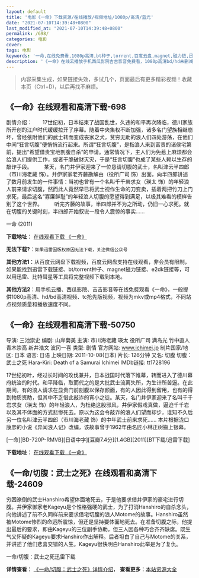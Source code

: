 ```yaml
---
layout: default
title: '电影《一命》下载资源/在线播放/视频地址/1080p/高清/蓝光'
date: "2021-07-10T14:39:48+0800"
last_modified_at: "2021-07-10T14:39:48+0800"
permalink: /698/
categories: 电影
cover:
tags: 电影
keywords: '一命,在线免费看,1080p高清,bt种子,torrent,百度云盘,magnet,磁力链,迅雷下载资源'
description: '《一命》在线云播放手机西瓜影院吉吉影音免费看，1080p高清bd/hd未删减完整版和tc抢先枪版，mkv/mp4格式，附带bt/torrent种子、magnet/磁力链、百度云盘、网盘资源迅雷下载链接'
---
```


>内容采集生成，如果链接失效，多试几个，页面最后有更多精彩视频！收藏本页（Ctrl+D)，以后再找不麻烦。


## 《一命》在线观看和高清下载-698

剧情介绍：　　17世纪初，日本结束了战国乱世，久违的和平再次降临，德川家族所开创的江户时代缓缓拉开了序幕。随着中央集权不断加强，诸多名门望族相继崩坏，曾经依附他们的武士转而变成丧家之犬，贫穷无助的浪人们四处游荡，在他们中间“狂言切腹”便悄悄流行起来。所谓“狂言切腹”，是指浪人来到富贵的诸侯宅第前，提出“希望借贵宝地剖腹自杀”的申请。通常情况下，主人们为免惹上麻烦都会给浪人们提供工作，或者干脆破财灭灾，于是“狂言切腹”也成了某些人赖以生存的敲诈手段。 　　某天，名门井伊家迎来了一位恳请切腹的武士，名叫津云半四郎（市川海老藏 饰）。井伊家家老齐藤勘解由（役所广司 饰）出面，向半四郎讲述了数月前发生的一件事情：当初也曾有一个名叫千千岩求女（瑛太 饰）的年轻浪人前来请求切腹，然而此人竟然早已将武士视作生命的刀变卖，插着两把竹刀上门求死，最后这名“寡廉鲜耻”的年轻浪人切腹的愿望得到满足，以极其难看的模样告别了这个世界。 　　听完齐藤的故事，半四郎并不为之所动，仍旧一心求死。就在切腹的关键时刻，半四郎开始叙说一段令人震惊的事实……


一命 (2011)

**下载地址**： [在线观看下载 《一命》](https://www.btbtdy.me/btdy/dy7687.html) 


**无法下载?**：`如果迅雷因版权原因无法下载，关注微信公众号 `

**其他方法1**：从百度云网盘下载视频，百度云网盘支持在线观看，非会员有限制，如果能找到迅雷下载链接、bt/torrent种子、magnet磁力链接、e2dk链接等，可以用迅雷、比特彗星等工具将完整视频下载到本地。

**其他方法2**：用手机云播、西瓜影院、吉吉影音等在线免费观看《一命》，一般提供1080p高清、hd/bd高清视频、tc抢先版视频，视频为mkv或mp4格式，不同站点视频质量和播放速度不同。


## 《一命》在线观看和高清下载-50750

导演: 三池崇史 编剧: 山岸菊美 主演: 市川海老藏 瑛太 役所广司 满岛光 竹中直人 青木崇高 新井浩文 波冈一喜 类型: 剧情 官方网站: www.ichimei.jp 制片国家/地区: 日本 语言: 日语 上映日期: 2011-10-08(日本) 片长: 126分钟 又名: 切腹 切腹：武士之死 Hara-Kiri: Death of a Samurai Ichimei IMDb链接: tt1728196

17世纪初叶，经过长时间的攻伐兼并，日本战国时代落下帷幕，转而进入了德川幕府统治的时代。和平降临，取而代之的是大批武士流离失所，为生计所苦逼。在此期间，有的浪人请求在显贵门前剖腹以保存颜面，有的人因此得到留用，也有的得到物质资助，但其中不乏借此敲诈的宵小之徒。某天，名门井伊家迎来了名叫千千岩求女（瑛太 饰）的年轻浪人，为杜绝这股邪风，井伊家假戏真做，逼迫千千岩以及其不体面的方式悲惨死去。原以为这会令敲诈的浪人们望而却步，谁知不久后另一位名叫津云半四郎（市川海老藏 饰）的中年武士前来求死…… 本片根据泷口康彦的小说《异闻浪人记》改编，该故事曾于1962年由名匠小林正树搬上银幕。


[一命][BD-720P-RMVB][日语中字][豆瓣7.4分][1.4GB][2011][BT下载/迅雷下载]

**下载地址**： [在线观看下载 《一命》](https://www.btdx8.com/torrent/ichimei_2011.html) 


## 《一命/切腹：武士之死》在线观看和高清下载-24609

穷困潦倒的武士Hanshiro希望体面地死去，于是他要求借井伊家的豪宅进行切腹。井伊家御家老Kageyu是个性格强硬的武士，为了打消Hanshiro的自杀念头，向他讲述了前不久同样前来要求借宅切腹的浪人Motome的故事。Hanshiro虽然被Motome惨烈的命运所震惊，但还是坚持要体面地死去。在准备切腹之际，他提出最后的要求，即由Kageyu的三位副手协助，但三人因各种巧合齐齐缺席。既生气又怀疑的Kageyu要求Hanshiro作出解释。后者坦白了自己与Motome的关系，并讲述了他们悲喜交错的人生。Kageyu很快明白Hanshiro此举是为了复仇。


一命/切腹：武士之死迅雷下载

**详情查看**： [《一命/切腹：武士之死》详情介绍](/movie/24609/)， **查看更多**：[本站资源大全](/movie/t/all/)

